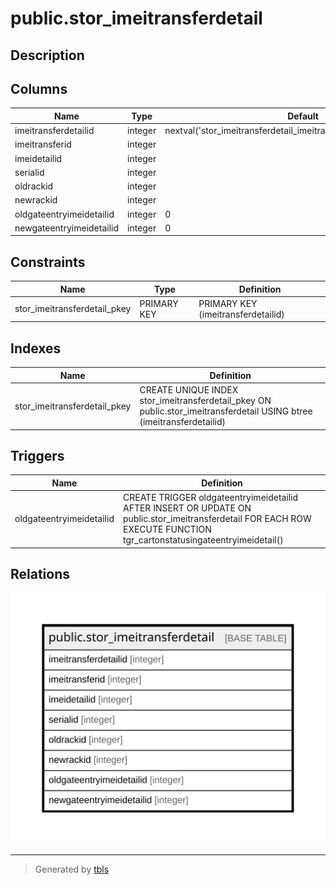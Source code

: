 # public.stor_imeitransferdetail

## Description

## Columns

| Name | Type | Default | Nullable | Children | Parents | Comment |
| ---- | ---- | ------- | -------- | -------- | ------- | ------- |
| imeitransferdetailid | integer | nextval('stor_imeitransferdetail_imeitransferdetailid_seq'::regclass) | false |  |  |  |
| imeitransferid | integer |  | true |  |  |  |
| imeidetailid | integer |  | true |  |  |  |
| serialid | integer |  | true |  |  |  |
| oldrackid | integer |  | true |  |  |  |
| newrackid | integer |  | true |  |  |  |
| oldgateentryimeidetailid | integer | 0 | false |  |  |  |
| newgateentryimeidetailid | integer | 0 | false |  |  |  |

## Constraints

| Name | Type | Definition |
| ---- | ---- | ---------- |
| stor_imeitransferdetail_pkey | PRIMARY KEY | PRIMARY KEY (imeitransferdetailid) |

## Indexes

| Name | Definition |
| ---- | ---------- |
| stor_imeitransferdetail_pkey | CREATE UNIQUE INDEX stor_imeitransferdetail_pkey ON public.stor_imeitransferdetail USING btree (imeitransferdetailid) |

## Triggers

| Name | Definition |
| ---- | ---------- |
| oldgateentryimeidetailid | CREATE TRIGGER oldgateentryimeidetailid AFTER INSERT OR UPDATE ON public.stor_imeitransferdetail FOR EACH ROW EXECUTE FUNCTION tgr_cartonstatusingateentryimeidetail() |

## Relations

![er](public.stor_imeitransferdetail.svg)

---

> Generated by [tbls](https://github.com/k1LoW/tbls)
